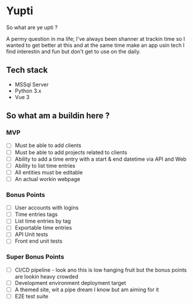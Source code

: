 # Yupti
So what are ye upti ?  

A permy question in ma life; I've always been shanner at trackin time so I wanted to get better at this and at the same time make an app usin tech I find interestin and fun but don't get to use on the daily.  

## Tech stack

- MSSql Server
- Python 3.x
- Vue 3

## So what am a buildin here ?

### MVP
- [ ] Must be able to add clients
- [ ] Must be able to add projects related to clients
- [ ] Ability to add a time entry with a start & end datetime via API and Web
- [ ] Ability to list time entries
- [ ] All entities must be editable
- [ ] An actual workin webpage

### Bonus Points
- [ ] User accounts with logins
- [ ] Time entries tags
- [ ] List time entries by tag
- [ ] Exportable time entries
- [ ] API Unit tests
- [ ] Front end unit tests

### Super Bonus Points
- [ ] CI/CD pipeline - look ano this is low hanging fruit but the bonus points are lookin heavy crowded
- [ ] Development environment deployment target
- [ ] A themed site, wit a pipe dream I know but am aiming for it
- [ ] E2E test suite